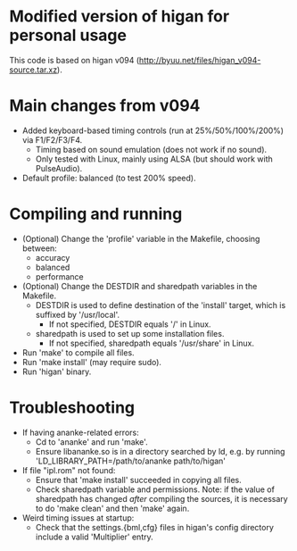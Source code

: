 Modified version of higan for personal usage
============================================

This code is based on higan v094 
(http://byuu.net/files/higan_v094-source.tar.xz).


Main changes from v094
======================

* Added keyboard-based timing controls (run at 25%/50%/100%/200%)
    via F1/F2/F3/F4.
    - Timing based on sound emulation (does not work if no sound).
    - Only tested with Linux, mainly using ALSA 
        (but should work with PulseAudio).
* Default profile: balanced (to test 200% speed).


Compiling and running
=====================

* (Optional) Change the 'profile' variable in the Makefile, choosing between:
    - accuracy
    - balanced
    - performance
* (Optional) Change the DESTDIR and sharedpath variables in the Makefile.
    - DESTDIR is used to define destination of the 'install' target, 
        which is suffixed by '/usr/local'.
        +   If not specified, DESTDIR equals '/' in Linux.
    - sharedpath is used to set up some installation files.
        +   If not specified, sharedpath equals '/usr/share' in Linux.
* Run 'make' to compile all files.
* Run 'make install' (may require sudo).
* Run 'higan' binary.


Troubleshooting
===============

* If having ananke-related errors:
    - Cd to 'ananke' and run 'make'.
    - Ensure libananke.so is in a directory searched by ld,
        e.g. by running 'LD_LIBRARY_PATH=/path/to/ananke path/to/higan'
* If file "ipl.rom" not found:
    - Ensure that 'make install' succeeded in copying all files.
    - Check sharedpath variable and permissions.
        Note: if the value of sharedpath has changed *after* compiling the
        sources, it is necessary to do 'make clean' and then 'make' again.
* Weird timing issues at startup:
    - Check that the settings.{bml,cfg} files in higan's config directory
        include a valid 'Multiplier' entry.
